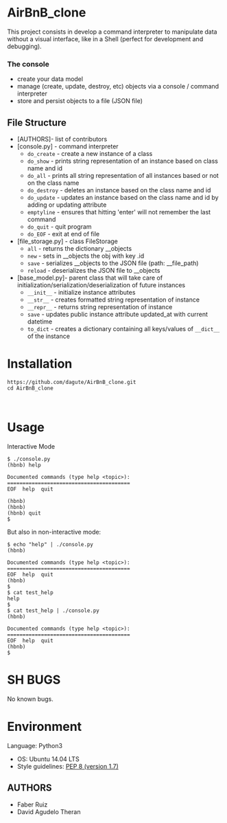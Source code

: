 # AirBnB_clone

This project consists in develop a command interpreter to manipulate data without a visual interface, like in a Shell (perfect for development and debugging).

### The console

-   create your data model
-   manage (create, update, destroy, etc) objects via a console / command interpreter
-   store and persist objects to a file (JSON file)


## File Structure

-   [AUTHORS]- list of contributors
-   [console.py] - command interpreter
    -   `do_create` - create a new instance of a class
    -   `do_show` - prints string representation of an instance based on class name and id
    -   `do_all` - prints all string representation of all instances based or not on the class name
    -   `do_destroy` - deletes an instance based on the class name and id
    -   `do_update` - updates an instance based on the class name and id by adding or updating attribute
    -   `emptyline` - ensures that hitting 'enter' will not remember the last command
    -   `do_quit` - quit program
    -   `do_EOF` - exit at end of file
-   [file_storage.py] - class FileStorage
    -   `all` - returns the dictionary __objects
    -   `new` - sets in __objects the obj with key .id
    -   `save` - serializes __objects to the JSON file (path: __file_path)
    -   `reload` - deserializes the JSON file to __objects
-   [base_model.py]- parent class that will take care of initialization/serialization/deserialization of future instances
    -   `__init__` - initialize instance attributes
    -   `__str__` - creates formatted string representation of instance
    -   `__repr__` - returns string representation of instance
    -   `save` - updates public instance attribute updated_at with current datetime
    -   `to_dict` - creates a dictionary containing all keys/values of `__dict__` of the instance
# Installation

```
https://github.com/dagute/AirBnB_clone.git
cd AirBnB_clone



```


# Usage

Interactive Mode

```
$ ./console.py
(hbnb) help

Documented commands (type help <topic>):
========================================
EOF  help  quit

(hbnb) 
(hbnb) 
(hbnb) quit
$

```

But also in non-interactive mode: 

```
$ echo "help" | ./console.py
(hbnb)

Documented commands (type help <topic>):
========================================
EOF  help  quit
(hbnb) 
$
$ cat test_help
help
$
$ cat test_help | ./console.py
(hbnb)

Documented commands (type help <topic>):
========================================
EOF  help  quit
(hbnb) 
$
```
# SH BUGS

No known bugs.

# Environment

   Language: Python3
-   OS: Ubuntu 14.04 LTS
-   Style guidelines: [PEP 8 (version 1.7)](https://www.python.org/dev/peps/pep-0008/)

## AUTHORS

- Faber Ruiz
- David Agudelo Theran
